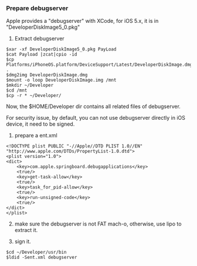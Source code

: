 ### Prepare debugserver ###
Apple provides a "debugserver" with XCode, for iOS 5.x, it is in "DeveloperDiskImage5\_0.pkg"

1. Extract debugserver
```
$xar -xf DeveloperDiskImage5_0.pkg PayLoad
$cat Payload |zcat|cpio -id
$cp Platforms/iPhoneOS.platform/DeviceSupport/Latest/DeveloperDiskImage.dmg .
$dmg2img DeveloperDiskImage.dmg
$mount -o loop DeveloperDiskImage.img /mnt
$mkdir ~/Developer
$cd /mnt
$cp -r * ~/Developer/
```

Now, the $HOME/Developer dir contains all related files of debugserver.

For security issue, by default, you can not use debugserver directly in iOS device, it need to be signed.

1. prepare a ent.xml
```
<!DOCTYPE plist PUBLIC "-//Apple//DTD PLIST 1.0//EN" "http://www.apple.com/DTDs/PropertyList-1.0.dtd">
<plist version="1.0">
<dict>
    <key>com.apple.springboard.debugapplications</key>
    <true/>
    <key>get-task-allow</key>
    <true/>
    <key>task_for_pid-allow</key>
    <true/>
    <key>run-unsigned-code</key>
    <true/>
</dict>
</plist>
```

2. make sure the debugserver is not FAT mach-o, otherwise, use lipo  to extract it.

3. sign it.
```
$cd ~/Developer/usr/bin
$ldid -Sent.xml debugserver
```